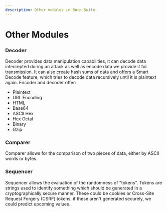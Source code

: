 ```yaml
---
description: Other modules in Burp Suite.
---
```


# Other Modules

### Decoder

Decoder provides data manipulation capabilities, it can decode data intercepted during an attack as well as encode data we provide it for transmission. It can also create hash sums of data and offers a Smart Decode feature, which tries to decode data recursively until it is plaintext again. Encoder and decoder offer:

* Plaintext
* URL Encoding
* HTML
* Base64
* ASCII Hex
* Hex Octal
* Binary
* Gzip

### Comparer

Comparer allows for the comparison of two pieces of data, either by ASCII words or bytes.

### Sequencer

Sequencer allows the evaluation of the randomness of "tokens". Tokens are strings used to identify something which should be generated in a cryptographically secure manner. These could be cookies or Cross-Site Request Forgery (CSRF) tokens, if these aren't generated securely, we could predict upcoming values.

